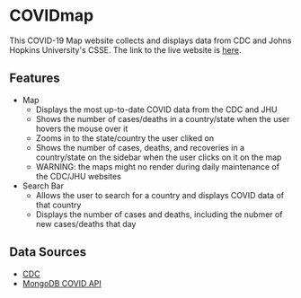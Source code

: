 # COVIDmap
This COVID-19 Map website collects and displays data from CDC and Johns Hopkins University's CSSE.
The link to the live website is [here](https://covid-data-map.herokuapp.com/).

## Features
- Map
  - Displays the most up-to-date COVID data from the CDC and JHU
  - Shows the number of cases/deaths in a country/state when the user hovers the mouse over it
  - Zooms in to the state/country the user cliked on
  - Shows the number of cases, deaths, and recoveries in a country/state on the sidebar when the user clicks on it on the map
  - WARNING: the maps might no render during daily maintenance of the CDC/JHU websites
- Search Bar
  - Allows the user to search for a country and displays COVID data of that country
  - Displays the number of cases and deaths, including the nubmer of new cases/deaths that day

## Data Sources
- [CDC](https://data.cdc.gov/resource/9mfq-cb36.json)
- [MongoDB COVID API](https://www.mongodb.com/developer/article/johns-hopkins-university-covid-19-rest-api/)
